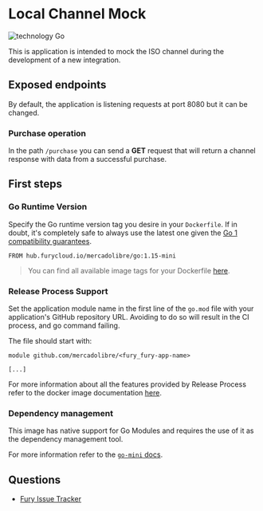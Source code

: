 # Local Channel Mock

![technology Go](https://img.shields.io/badge/technology-go-blue.svg)

This is application is intended to mock the ISO channel during the development of a new integration.

## Exposed endpoints

By default, the application is listening requests at port 8080 but it can be changed.

### Purchase operation

In the path `/purchase` you can send a **GET** request that will return a channel response with data from a successful
purchase.

## First steps

### Go Runtime Version

Specify the Go runtime version tag you desire in your `Dockerfile`. If in doubt, it's completely safe to always use the
latest one given the [Go 1 compatibility guarantees](https://golang.org/doc/go1compat).

```docker
FROM hub.furycloud.io/mercadolibre/go:1.15-mini
```

> You can find all available image tags for your Dockerfile
> [here](https://github.com/mercadolibre/fury_go-mini#supported-tags).

### Release Process Support

Set the application module name in the first line of the `go.mod` file with your application's GitHub repository URL.
Avoiding to do so will result in the CI process, and go command failing.

The file should start with:

```
module github.com/mercadolibre/<fury_fury-app-name>

[...]
```

For more information about all the features provided by Release Process refer to the docker image documentation
[here](https://github.com/mercadolibre/fury_go-mini#testing-support).

### Dependency management

This image has native support for Go Modules and requires the use of it as the dependency management tool.

For more information refer to the
[`go-mini` docs](https://github.com/mercadolibre/fury_go-mini#dependency-management-support).

## Questions

* [Fury Issue Tracker](https://github.com/mercadolibre/fury/issues)